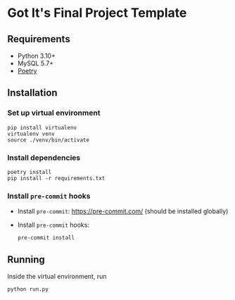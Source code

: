 # Got It's Final Project Template

## Requirements

- Python 3.10+
- MySQL 5.7+
- [Poetry](https://python-poetry.org/)

## Installation

### Set up virtual environment

```shell
pip install virtualenv
virtualenv venv
source ./venv/bin/activate
```

### Install dependencies

```shell
poetry install
pip install -r requirements.txt
```

### Install `pre-commit` hooks

- Install `pre-commit`: https://pre-commit.com/ (should be installed globally)
- Install `pre-commit` hooks:

  ```shell
  pre-commit install
  ```

## Running

Inside the virtual environment, run

```shell
python run.py
```
